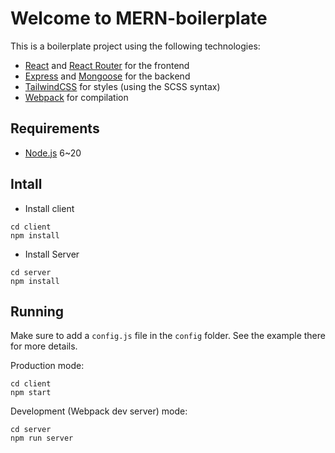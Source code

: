 # Welcome to MERN-boilerplate

This is a boilerplate project using the following technologies:
- [React](https://facebook.github.io/react/) and [React Router](https://reacttraining.com/react-router/) for the frontend
- [Express](http://expressjs.com/) and [Mongoose](http://mongoosejs.com/) for the backend
- [TailwindCSS](http://sass-lang.com/) for styles (using the SCSS syntax)
- [Webpack](https://webpack.github.io/) for compilation


## Requirements

- [Node.js](https://nodejs.org/en/) 6~20

## Intall

- Install client

```shell
cd client
npm install
```

- Install Server

```shell
cd server
npm install
```


## Running

Make sure to add a `config.js` file in the `config` folder. See the example there for more details.

Production mode:

```shell
cd client
npm start
```

Development (Webpack dev server) mode:

```shell
cd server
npm run server
```
